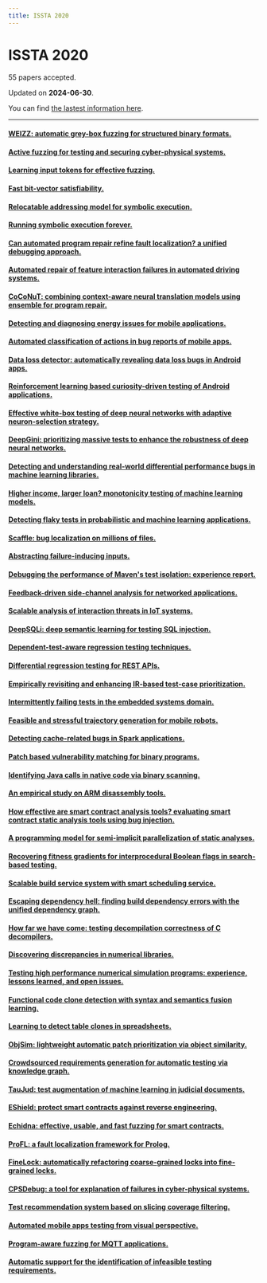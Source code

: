 ```yaml
---
title: ISSTA 2020
---
```


# ISSTA 2020

55 papers accepted.

Updated on **2024-06-30**.



You can find [the lastest information here](https://dblp.org/db/conf/issta/issta2020.html).

---

#### [WEIZZ: automatic grey-box fuzzing for structured binary formats.](https://doi.org/10.1145/3395363.3397372)

#### [Active fuzzing for testing and securing cyber-physical systems.](https://doi.org/10.1145/3395363.3397376)

#### [Learning input tokens for effective fuzzing.](https://doi.org/10.1145/3395363.3397348)

#### [Fast bit-vector satisfiability.](https://doi.org/10.1145/3395363.3397378)

#### [Relocatable addressing model for symbolic execution.](https://doi.org/10.1145/3395363.3397363)

#### [Running symbolic execution forever.](https://doi.org/10.1145/3395363.3397360)

#### [Can automated program repair refine fault localization? a unified debugging approach.](https://doi.org/10.1145/3395363.3397351)

#### [Automated repair of feature interaction failures in automated driving systems.](https://doi.org/10.1145/3395363.3397386)

#### [CoCoNuT: combining context-aware neural translation models using ensemble for program repair.](https://doi.org/10.1145/3395363.3397369)

#### [Detecting and diagnosing energy issues for mobile applications.](https://doi.org/10.1145/3395363.3397350)

#### [Automated classification of actions in bug reports of mobile apps.](https://doi.org/10.1145/3395363.3397355)

#### [Data loss detector: automatically revealing data loss bugs in Android apps.](https://doi.org/10.1145/3395363.3397379)

#### [Reinforcement learning based curiosity-driven testing of Android applications.](https://doi.org/10.1145/3395363.3397354)

#### [Effective white-box testing of deep neural networks with adaptive neuron-selection strategy.](https://doi.org/10.1145/3395363.3397346)

#### [DeepGini: prioritizing massive tests to enhance the robustness of deep neural networks.](https://doi.org/10.1145/3395363.3397357)

#### [Detecting and understanding real-world differential performance bugs in machine learning libraries.](https://doi.org/10.1145/3395363.3404540)

#### [Higher income, larger loan? monotonicity testing of machine learning models.](https://doi.org/10.1145/3395363.3397352)

#### [Detecting flaky tests in probabilistic and machine learning applications.](https://doi.org/10.1145/3395363.3397366)

#### [Scaffle: bug localization on millions of files.](https://doi.org/10.1145/3395363.3397356)

#### [Abstracting failure-inducing inputs.](https://doi.org/10.1145/3395363.3397349)

#### [Debugging the performance of Maven's test isolation: experience report.](https://doi.org/10.1145/3395363.3397381)

#### [Feedback-driven side-channel analysis for networked applications.](https://doi.org/10.1145/3395363.3397365)

#### [Scalable analysis of interaction threats in IoT systems.](https://doi.org/10.1145/3395363.3397347)

#### [DeepSQLi: deep semantic learning for testing SQL injection.](https://doi.org/10.1145/3395363.3397375)

#### [Dependent-test-aware regression testing techniques.](https://doi.org/10.1145/3395363.3397364)

#### [Differential regression testing for REST APIs.](https://doi.org/10.1145/3395363.3397374)

#### [Empirically revisiting and enhancing IR-based test-case prioritization.](https://doi.org/10.1145/3395363.3397383)

#### [Intermittently failing tests in the embedded systems domain.](https://doi.org/10.1145/3395363.3397359)

#### [Feasible and stressful trajectory generation for mobile robots.](https://doi.org/10.1145/3395363.3397387)

#### [Detecting cache-related bugs in Spark applications.](https://doi.org/10.1145/3395363.3397353)

#### [Patch based vulnerability matching for binary programs.](https://doi.org/10.1145/3395363.3397361)

#### [Identifying Java calls in native code via binary scanning.](https://doi.org/10.1145/3395363.3397368)

#### [An empirical study on ARM disassembly tools.](https://doi.org/10.1145/3395363.3397377)

#### [How effective are smart contract analysis tools? evaluating smart contract static analysis tools using bug injection.](https://doi.org/10.1145/3395363.3397385)

#### [A programming model for semi-implicit parallelization of static analyses.](https://doi.org/10.1145/3395363.3397367)

#### [Recovering fitness gradients for interprocedural Boolean flags in search-based testing.](https://doi.org/10.1145/3395363.3397358)

#### [Scalable build service system with smart scheduling service.](https://doi.org/10.1145/3395363.3397371)

#### [Escaping dependency hell: finding build dependency errors with the unified dependency graph.](https://doi.org/10.1145/3395363.3397388)

#### [How far we have come: testing decompilation correctness of C decompilers.](https://doi.org/10.1145/3395363.3397370)

#### [Discovering discrepancies in numerical libraries.](https://doi.org/10.1145/3395363.3397380)

#### [Testing high performance numerical simulation programs: experience, lessons learned, and open issues.](https://doi.org/10.1145/3395363.3397382)

#### [Functional code clone detection with syntax and semantics fusion learning.](https://doi.org/10.1145/3395363.3397362)

#### [Learning to detect table clones in spreadsheets.](https://doi.org/10.1145/3395363.3397384)

#### [ObjSim: lightweight automatic patch prioritization via object similarity.](https://doi.org/10.1145/3395363.3404362)

#### [Crowdsourced requirements generation for automatic testing via knowledge graph.](https://doi.org/10.1145/3395363.3404363)

#### [TauJud: test augmentation of machine learning in judicial documents.](https://doi.org/10.1145/3395363.3404364)

#### [EShield: protect smart contracts against reverse engineering.](https://doi.org/10.1145/3395363.3404365)

#### [Echidna: effective, usable, and fast fuzzing for smart contracts.](https://doi.org/10.1145/3395363.3404366)

#### [ProFL: a fault localization framework for Prolog.](https://doi.org/10.1145/3395363.3404367)

#### [FineLock: automatically refactoring coarse-grained locks into fine-grained locks.](https://doi.org/10.1145/3395363.3404368)

#### [CPSDebug: a tool for explanation of failures in cyber-physical systems.](https://doi.org/10.1145/3395363.3404369)

#### [Test recommendation system based on slicing coverage filtering.](https://doi.org/10.1145/3395363.3404370)

#### [Automated mobile apps testing from visual perspective.](https://doi.org/10.1145/3395363.3402644)

#### [Program-aware fuzzing for MQTT applications.](https://doi.org/10.1145/3395363.3402645)

#### [Automatic support for the identification of infeasible testing requirements.](https://doi.org/10.1145/3395363.3402646)

